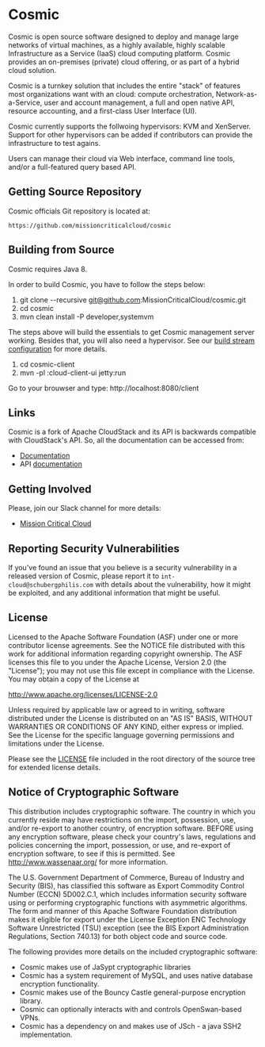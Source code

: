 # Cosmic
Cosmic is open source software designed to deploy and manage large
networks of virtual machines, as a highly available, highly scalable
Infrastructure as a Service (IaaS) cloud computing platform. Cosmic
provides an on-premises (private) cloud offering, or as part of a
hybrid cloud solution.

Cosmic is a turnkey solution that includes the entire "stack" of features
most organizations want with an cloud: compute orchestration,
Network-as-a-Service, user and account management, a full and open native API,
resource accounting, and a first-class User Interface (UI).

Cosmic currently supports the follwoing hypervisors:
KVM and XenServer.
Support for other hypervisors can be added if contributors can provide the infrastructure to test agains.

Users can manage their cloud via Web interface, command line
tools, and/or a full-featured query based API.

## Getting Source Repository

Cosmic officials Git repository is located at:

    https://github.com/missioncriticalcloud/cosmic

## Building from Source

Cosmic requires Java 8.

In order to build Cosmic, you have to follow the steps below:

1. git clone --recursive git@github.com:MissionCriticalCloud/cosmic.git
2. cd cosmic
3. mvn clean install -P developer,systemvm

The steps above will build the essentials to get Cosmic management server working. Besides that, you will also need a hypervisor. See our [build stream configuration](https://beta-jenkins.mcc.schubergphilis.com) for more details.

1. cd cosmic-client
2. mvn -pl :cloud-client-ui jetty:run

Go to your brouwser and type: http://localhost:8080/client

## Links

Cosmic is a fork of Apache CloudStack and its API is backwards compatible with CloudStack's API. So, all the documentation can be accessed from:

* [Documentation](http://docs.cloudstack.apache.org)
* API [documentation](http://cloudstack.apache.org/docs/api)

## Getting Involved

Please, join our Slack channel for more details:

* [Mission Critical Cloud](https://missioncriticalcloud.slack.com)

## Reporting Security Vulnerabilities

If you've found an issue that you believe is a security vulnerability in a
released version of Cosmic, please report it to `int-cloud@schubergphilis.com` with details about the vulnerability, how it
might be exploited, and any additional information that might be useful.

## License

Licensed to the Apache Software Foundation (ASF) under one
or more contributor license agreements.  See the NOTICE file
distributed with this work for additional information
regarding copyright ownership.  The ASF licenses this file
to you under the Apache License, Version 2.0 (the
"License"); you may not use this file except in compliance
with the License.  You may obtain a copy of the License at

  http://www.apache.org/licenses/LICENSE-2.0

Unless required by applicable law or agreed to in writing,
software distributed under the License is distributed on an
"AS IS" BASIS, WITHOUT WARRANTIES OR CONDITIONS OF ANY
KIND, either express or implied.  See the License for the
specific language governing permissions and limitations
under the License.

Please see the [LICENSE](LICENSE) file included in the root directory
of the source tree for extended license details.

## Notice of Cryptographic Software

This distribution includes cryptographic software. The country in which you currently
reside may have restrictions on the import, possession, use, and/or re-export to another
country, of encryption software. BEFORE using any encryption software, please check your
country's laws, regulations and policies concerning the import, possession, or use, and
re-export of encryption software, to see if this is permitted. See http://www.wassenaar.org/
for more information.

The U.S. Government Department of Commerce, Bureau of Industry and Security (BIS), has
classified this software as Export Commodity Control Number (ECCN) 5D002.C.1, which
includes information security software using or performing cryptographic functions with
asymmetric algorithms. The form and manner of this Apache Software Foundation distribution
makes it eligible for export under the License Exception ENC Technology Software
Unrestricted (TSU) exception (see the BIS Export Administration Regulations, Section
740.13) for both object code and source code.

The following provides more details on the included cryptographic software:

* Cosmic makes use of JaSypt cryptographic libraries
* Cosmic has a system requirement of MySQL, and uses native database encryption functionality.
* Cosmic makes use of the Bouncy Castle general-purpose encryption library.
* Cosmic can optionally interacts with and controls OpenSwan-based VPNs.
* Cosmic has a dependency on and makes use of JSch - a java SSH2 implementation.
